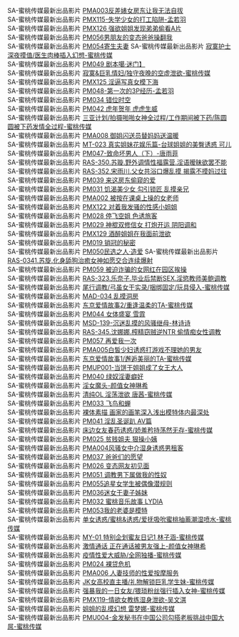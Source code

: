 SA-蜜桃传媒最新出品影片     [PMA003反差婊女房东让我无法自拔](http://sagj.me/videoDetail/b9626c0365dd3e68.html)        
SA-蜜桃传媒最新出品影片     [PMX115-失学少女的打工陷阱-孟若羽](http://sagj.me/videoDetail/47ed67d552bcec66.html)     
SA-蜜桃传媒最新出品影片     [PMX126 强欲姐姐发现弟弟偷看A片](http://sagj.me/videoDetail/f0c68396696a900d.html)       
SA-蜜桃传媒最新出品影片     [PM056男朋友的变态爸爸操翻我](http://sagj.me/videoDetail/68bf353eb5d4d9b7.html)        
SA-蜜桃传媒最新出品影片     [PM054寄生夫妻](http://sagj.me/videoDetail/0a28827e0617c32f.html) 
SA-蜜桃传媒最新出品影片     [寂寞护士深夜摸值/医生肉棒插入幻想-蜜桃传媒](http://sagj.me/videoDetail/a298b693ffa630db.html)                  
SA-蜜桃传媒最新出品影片     [PM049 剧本噶·迷门】](http://sagj.me/videoDetail/88e97c20dba8174c.html)                  
SA-蜜桃传媒最新出品影片     [寂寞&巨乳情妇/独守夜晚的空虚泄欲-蜜桃传媒](http://sagj.me/videoDetail/e0cb2f05f226fa1d.html)     
SA-蜜桃传媒最新出品影片     [PMX125 淫逼写真女模下海](http://sagj.me/videoDetail/cea2e1ef0ed7a0d3.html)                  
SA-蜜桃传媒最新出品影片     [PM048-第一次的3P经历-孟若羽](http://sagj.me/videoDetail/cdba96f6c7598cf4.html)                  
SA-蜜桃传媒最新出品影片     [PM034 错位时空](http://sagj.me/videoDetail/0e28a160dcca15fa.html)                  
SA-蜜桃传媒最新出品影片     [PM042 虎年贺年 虎虎生威](http://sagj.me/videoDetail/5435a51a3598a0c0.html)                  
SA-蜜桃传媒最新出品影片     [三亚计划/拍摄啪啪女神全过程/工作期间被下药/陈圆圆被下药发情全过程-蜜桃传媒](http://sagj.me/videoDetail/881cb7126ed95fd5.html)                  
SA-蜜桃传媒最新出品影片     [PMA008 御姐闪送员替妈妈送温暖](http://sagj.me/videoDetail/81b2f3433bc64c32.html)                  
SA-蜜桃传媒最新出品影片     [MT-023 真实姐妹花娱乐篇-台球姐姐的美臀诱惑 可儿](http://sagj.me/videoDetail/b9afe870f6205669.html)                  
SA-蜜桃传媒最新出品影片     [PM047-致命坏男人（下）-唐雨菲](http://sagj.me/videoDetail/d10ee1f7515d3f26.html)                  
SA-蜜桃传媒最新出品影片     [RAS-350.苏璇.野外调情性福露营.淫语暧昧欲罢不能](http://sagj.me/videoDetail/fe951ec2db793a00.html)                  
SA-蜜桃传媒最新出品影片     [RAS-352.宋雨川.父女共浴口爆乱摸 揭露不摸妈过往](http://sagj.me/videoDetail/7714141bdec90c85.html)                  
SA-蜜桃传媒最新出品影片     [PM039 来这房东偷窥的爱](http://sagj.me/videoDetail/6e430273ded1bbeb.html)                  
SA-蜜桃传媒最新出品影片     [PM031 饥渴美少女 勾引锁匠 乱摸亲兄](http://sagj.me/videoDetail/57c2c40f4bd643cd.html)                  
SA-蜜桃传媒最新出品影片     [PMA002 被按在课桌上操的女老师](http://sagj.me/videoDetail/528a9f75e1e36dc3.html)                  
SA-蜜桃传媒最新出品影片     [PMX122 对着我发骚的性感小姐姐](http://sagj.me/videoDetail/4ef79da1ab399204.html)                  
SA-蜜桃传媒最新出品影片     [PM028 停飞空姐 色诱旅客](http://sagj.me/videoDetail/bd3ce2a771db5647.html)                  
SA-蜜桃传媒最新出品影片     [PM029 神棍双修信女 打炮开运 阴阳调和](http://sagj.me/videoDetail/ad799eda720f586c.html)                  
SA-蜜桃传媒最新出品影片     [PMX129 酒醉姐姐在我面前泄欲](http://sagj.me/videoDetail/fcb7998f827568c9.html)                  
SA-蜜桃传媒最新出品影片     [PM019 销冠的秘密](http://sagj.me/videoDetail/9bc46b2d0424af8a.html)                  
SA-蜜桃传媒最新出品影片     [PM050民选之人·造爱](http://sagj.me/videoDetail/98f51754625b45d7.html)
SA-蜜桃传媒最新出品影片     [RAS-0341.苏旋.化身舔狗治癒女神如愿交合连续爆射](http://sagj.me/videoDetail/29e137357c57e843.html)                  
SA-蜜桃传媒最新出品影片     [PM059 被迫诈骗的女网红在园区挨操](http://sagj.me/videoDetail/8090317cbc2f16db.html)                  
SA-蜜桃传媒最新出品影片     [RAS-323.乐奈子.毕业后禁断SEX.淫慾教师美鲍调教](http://sagj.me/videoDetail/76458d26f059c445.html)        
SA-蜜桃传媒最新出品影片     [尾行调教/弓虽女干实录/捆绑固定/玩具侵入-蜜桃传媒](http://sagj.me/videoDetail/648d27a12a1c9851.html)                  
SA-蜜桃传媒最新出品影片     [MAD-034 乱摸洞房](http://sagj.me/videoDetail/515ec4968b67a5a9.html)                  
SA-蜜桃传媒最新出品影片     [东京爱情故事2/重逢温柔的TA-蜜桃传媒](http://sagj.me/videoDetail/4882095830271589.html)                  
SA-蜜桃传媒最新出品影片     [PM044 女体盛宴 雪霏](http://sagj.me/videoDetail/08df64f7fdcd16fd.html)                  
SA-蜜桃传媒最新出品影片     [MSD-139-沉迷乱摸的风骚继母-林诗诗](http://sagj.me/videoDetail/e449ae1463119b52.html)                  
SA-蜜桃传媒最新出品影片     [RAS-345.沈娜娜.榨精窃贼逆NTR 偷情痴女性调教](http://sagj.me/videoDetail/d91516bb8e15f367.html)                  
SA-蜜桃传媒最新出品影片     [PM057 再爱我一次](http://sagj.me/videoDetail/d41ddfb0fa04bb20.html)                  
SA-蜜桃传媒最新出品影片     [PMA005白皙少妇诱惑打游戏不理她的男友](http://sagj.me/videoDetail/c1477fcf80cbcc73.html)                  
SA-蜜桃传媒最新出品影片     [东京爱情故事1/邂逅美丽的TA-蜜桃传媒](http://sagj.me/videoDetail/bcc741d87e755a38.html)                  
SA-蜜桃传媒最新出品影片     [PMUP001-当饼干姐姐成了女王大人](http://sagj.me/videoDetail/23e7151d7696a699.html)                  
SA-蜜桃传媒最新出品影片     [PM040 绿奴淫妻癖好](http://sagj.me/videoDetail/99ba20ab273767ef.html)                  
SA-蜜桃传媒最新出品影片     [淫女魔头-颜值女神琳希](http://sagj.me/videoDetail/840df800b7956f93.html)                  
SA-蜜桃传媒最新出品影片     [清纯OL 淫荡泄欲 唐茜-蜜桃传媒](http://sagj.me/videoDetail/5b2ee6d7cae35395.html)                  
SA-蜜桃传媒最新出品影片     [PM033 飞鸟和蝉](http://sagj.me/videoDetail/4f0f4c74629e53b9.html)                  
SA-蜜桃传媒最新出品影片     [裸体素描 画家的画笔深入浅出模特体内最深处](http://sagj.me/videoDetail/810400060148cc36.html)                  
SA-蜜桃传媒最新出品影片     [PM041 淫乱圣诞趴 AV篇](http://sagj.me/videoDetail/0be8e6ca2c7f5781.html)                  
SA-蜜桃传媒最新出品影片     [床边女友春药诱惑/娇羞矜持荡然无存-蜜桃传媒](http://sagj.me/videoDetail/0be35f32044b0674.html)                  
SA-蜜桃传媒最新出品影片     [PM025 贫贱姐夫 狠操小姨](http://sagj.me/videoDetail/c30b9cd6ae6bae35.html)                  
SA-蜜桃传媒最新出品影片     [PMA004风骚女中介湿身诱惑男租客](http://sagj.me/videoDetail/b8d6159d0685360c.html)                  
SA-蜜桃传媒最新出品影片     [PM037 爸爸们的愿望](http://sagj.me/videoDetail/abeeb357d166639a.html)                  
SA-蜜桃传媒最新出品影片     [PM026 变态网友初见面](http://sagj.me/videoDetail/a2434bf14bcadd63.html)                  
SA-蜜桃传媒最新出品影片     [PM051 调教男下属做我的性奴](http://sagj.me/videoDetail/9ea73a01a97fab12.html)                  
SA-蜜桃传媒最新出品影片     [PM055追星女学生被偶像潜规则](http://sagj.me/videoDetail/545b1d4daa470d5a.html)                  
SA-蜜桃传媒最新出品影片     [PM036迷女干妻子姊妹](http://sagj.me/videoDetail/893ca97d7dfe2814.html)                  
SA-蜜桃传媒最新出品影片     [PM032 蜜桃音乐故事 LYDIA](http://sagj.me/videoDetail/71ef4e98f28cd467.html)                  
SA-蜜桃传媒最新出品影片     [PM053我的老婆是模特](http://sagj.me/videoDetail/d9bdfda0519d521d.html)                  
SA-蜜桃传媒最新出品影片     [单女诱惑/蜜桃&诱惑/爱抚吸吮蜜桃抽蓄潮湿喷水-蜜桃传媒](http://sagj.me/videoDetail/baaef64afb20244d.html)                  
SA-蜜桃传媒最新出品影片     [MY-01 特别企划蜜友日记1 林子涵-蜜桃传媒](http://sagj.me/videoDetail/afb0a8d25488b69d.html)                  
SA-蜜桃传媒最新出品影片     [激情通话 正在通话被男友强上-颜值女神琳希](http://sagj.me/videoDetail/ad74d25ca4b5aa25.html)                  
SA-蜜桃传媒最新出品影片     [疫情性爱大威胁/全网独播-蜜桃传媒](http://sagj.me/videoDetail/6184928b86fe970d.html)                  
SA-蜜桃传媒最新出品影片     [PM024 裸贷危机](http://sagj.me/videoDetail/5efc704ecfdf4d13.html)                  
SA-蜜桃传媒最新出品影片     [PMA006 人妻技师的性爱按摩服务](http://sagj.me/videoDetail/5d672a54e6badd34.html)                  
SA-蜜桃传媒最新出品影片     [JK女高校直主播/礼物解锁巨乳学生妹-蜜桃传媒](http://sagj.me/videoDetail/4d02f7720369b01c.html)                  
SA-蜜桃传媒最新出品影片     [强暴我的一日女友/猥琐粉丝强行插入女神-蜜桃传媒](http://sagj.me/videoDetail/426e8f6613459943.html)                  
SA-蜜桃传媒最新出品影片     [PMX119-情欲女教练湿身泄欲-吴文淇](http://sagj.me/videoDetail/3912515bdf027565.html)                  
SA-蜜桃传媒最新出品影片     [姐姐的乱摸幻想 雷梦娜-蜜桃传媒](http://sagj.me/videoDetail/7627dd58b5f6c228.html)                  
SA-蜜桃传媒最新出品影片     [PMU004-金发秘书在中国公司勾搭老板挑战中国大屌-蜜桃传媒](http://sagj.me/videoDetail/355e618e714ae667.html)                  
